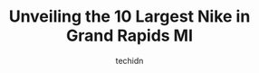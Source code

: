 ---
layout: ampstory
image: https://i0.wp.com/www.depkes.org/wp-content/uploads/2023/06/nike-0-in-grand-rapids-mi-1685966951.jpeg?resize=640,853
author: techidn
featured: false
description: Discover the impressive array of Nike options in Grand Rapids MI, where you can find 10 of the largest Nike establishments in the area. From renowned classics to hidden gems, Grand Rapids MI
title: Unveiling the 10 Largest Nike in Grand Rapids MI
cover:
   title: Unveiling the 10 Largest Nike in Grand Rapids MI
   subtitle: Rickpate
   background: https://www.depkes.org/wp-content/uploads/2023/06/nike-0-in-grand-rapids-mi-1685966951.jpeg

pages: 
 - layout: thirds
   top: <h1>#1 Nike Factory Store</h1>
   bottom: "<p>Lexus was such a big help we went up there today to buy my sons classmates shoes. she went above and beyond and met all our needs. Her customer service was a 11/10 and I</p>"
   background: https://www.depkes.org/wp-content/uploads/2023/06/nike-1-in-grand-rapids-mi-1685966951.jpeg
   backgroundblur: true
 - layout: thirds
   top: <h1>#2 Gazelle Sports Grand Rapids</h1>
   bottom: "<p>3930 28th St SE, Grand Rapids, MI 49512, United States</p>"
   background: https://www.depkes.org/wp-content/uploads/2023/06/nike-2-in-grand-rapids-mi-1685966952.jpeg
   cta:
      link: https://www.depkes.org/blog/unveiling-the-10-largest-nike-in-grand-rapids-mi/
      text: Unveiling the 10 Largest Nike in Grand Rapids MI
 - layout: thirds
   top: <h1>#3 Nordstrom Rack</h1>
   bottom: "<p>3615 28th St SE, Grand Rapids, MI 49512, United States</p>"
   background: https://www.depkes.org/wp-content/uploads/2023/06/nike-3-in-grand-rapids-mi-1685966952.jpeg
   cta:
      link: https://www.depkes.org/blog/unveiling-the-10-largest-nike-in-grand-rapids-mi/
      text: Unveiling the 10 Largest Nike in Grand Rapids MI
 - layout: thirds
   top: <h1>#4 DICKS Sporting Goods</h1>
   bottom: "<p>5118 28th St SE, Grand Rapids, MI 49512, United States</p>"
   background: https://images.unsplash.com/photo-1608501821300-4f99e58bba77?ixlib=rb-4.0.3&ixid=MnwxMjA3fDB8MHxwaG90by1wYWdlfHx8fGVufDB8fHx8&auto=format&fit=crop&w=640&h=853&q=80
   cta:
      link: https://www.depkes.org/blog/unveiling-the-10-largest-nike-in-grand-rapids-mi/
      text: Unveiling the 10 Largest Nike in Grand Rapids MI
 - layout: thirds
   top: <h1>#5 DSW Designer Shoe Warehouse</h1>
   bottom: "<p>3635 28th St SE, Grand Rapids, MI 49512, United States</p>"
   background: https://images.unsplash.com/photo-1620421680010-0766ff230392?ixlib=rb-4.0.3&ixid=MnwxMjA3fDB8MHxwaG90by1wYWdlfHx8fGVufDB8fHx8&auto=format&fit=crop&w=640&h=853&q=80
   cta:
      link: https://www.depkes.org/blog/unveiling-the-10-largest-nike-in-grand-rapids-mi/
      text: Unveiling the 10 Largest Nike in Grand Rapids MI
 - layout: thirds
   top: <h1>#6 Shoe Carnival</h1>
   bottom: "<p>2500 E Beltline Ave SE, Grand Rapids, MI 49546, United States</p>"
   background: https://images.unsplash.com/photo-1609083590460-7b8cc0ca65f8?ixlib=rb-4.0.3&ixid=MnwxMjA3fDB8MHxwaG90by1wYWdlfHx8fGVufDB8fHx8&auto=format&fit=crop&w=640&h=853&q=80
   cta:
      link: https://www.depkes.org/blog/unveiling-the-10-largest-nike-in-grand-rapids-mi/
      text: Unveiling the 10 Largest Nike in Grand Rapids MI
 - layout: thirds
   top: <h1>#7 Premier</h1>
   bottom: "<p>10 Weston St SE, Grand Rapids, MI 49503, United States</p>"
   background: https://images.unsplash.com/photo-1599422314077-f4dfdaa4cd09?ixlib=rb-4.0.3&ixid=MnwxMjA3fDB8MHxwaG90by1wYWdlfHx8fGVufDB8fHx8&auto=format&fit=crop&w=640&h=853&q=80
   cta:
      link: https://www.depkes.org/blog/unveiling-the-10-largest-nike-in-grand-rapids-mi/
      text: Unveiling the 10 Largest Nike in Grand Rapids MI
 - layout: thirds
   middle: Continue reading...
   background: https://images.unsplash.com/photo-1484589065579-248aad0d8b13?ixlib=rb-4.0.3&ixid=MnwxMjA3fDB8MHxwaG90by1wYWdlfHx8fGVufDB8fHx8&auto=format&fit=crop&w=640&h=853&q=80
   cta:
      link: https://www.depkes.org/blog/unveiling-the-10-largest-nike-in-grand-rapids-mi/
      text: Unveiling the 10 Largest Nike in Grand Rapids MI
      
---